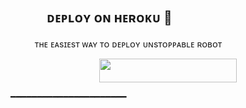 ## ㅤㅤㅤᴅᴇᴘʟᴏʏ ᴏɴ ʜᴇʀᴏᴋᴜ 🚀

ㅤㅤㅤᴛʜᴇ ᴇᴀsɪᴇsᴛ ᴡᴀʏ ᴛᴏ ᴅᴇᴘʟᴏʏ ᴜɴsᴛᴏᴩᴩᴀʙʟᴇ ʀᴏʙᴏᴛ

<p align="center"><a href="https://dashboard.heroku.com/new?template=https://github.com/S-UNSTOPPABLE/UNSTOPPABLEROBOT3"> <img src="https://img.shields.io/badge/Deploy%20To%20Heroku-black?style=for-the-badge&logo=heroku" width="220" height="38.45"/></a></p>

 ━━━━━━━━━━━━━━━━━━━━━━
